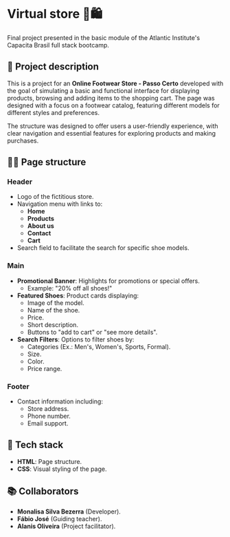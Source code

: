 # Virtual store 👟🛍️

Final project presented in the basic module of the Atlantic Institute's Capacita Brasil full stack bootcamp.

## 📌 Project description
This is a project for an **Online Footwear Store - Passo Certo** developed with the goal of simulating a basic and functional interface for displaying products, browsing and adding items to the shopping cart. The page was designed with a focus on a footwear catalog, featuring different models for different styles and preferences.

The structure was designed to offer users a user-friendly experience, with clear navigation and essential features for exploring products and making purchases.

## 👩‍💻 Page structure

### Header
- Logo of the fictitious store.
- Navigation menu with links to:
  - **Home** 
  - **Products** 
  - **About us** 
  - **Contact** 
  - **Cart**
- Search field to facilitate the search for specific shoe models.

### Main
- **Promotional Banner**: Highlights for promotions or special offers. 
    - Example: "20% off all shoes!" 
- **Featured Shoes**: Product cards displaying: 
  - Image of the model. 
  - Name of the shoe. 
  - Price. 
  - Short description. 
  - Buttons to "add to cart" or "see more details". 
- **Search Filters**: Options to filter shoes by: 
  - Categories (Ex.: Men's, Women's, Sports, Formal). 
  - Size. 
  - Color. 
  - Price range.

### Footer
- Contact information including:
  - Store address.
  - Phone number.
  - Email support.

## 🔗 Tech stack
- **HTML**: Page structure. 
- **CSS**: Visual styling of the page.

## 📚 Collaborators  
- **Monalisa Silva Bezerra** (Developer).  
- **Fábio José** (Guiding teacher).
- **Alanis Oliveira** (Project facilitator).
